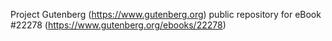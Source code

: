 Project Gutenberg (https://www.gutenberg.org) public repository for eBook #22278 (https://www.gutenberg.org/ebooks/22278)
